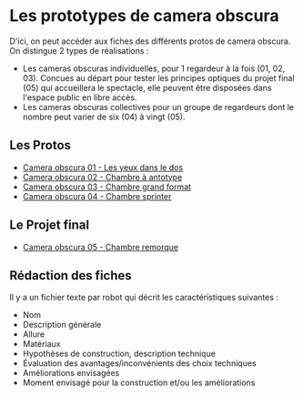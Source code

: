 Les prototypes de camera obscura
================================

D'ici, on peut accéder aux fiches des différents protos de camera obscura. On distingue 2 types de réalisations :
- Les cameras obscuras individuelles, pour 1 regardeur à la fois (01, 02, 03). Concues au départ pour tester les principes optiques du projet final (05) qui accueillera le spectacle, elle peuvent être disposées dans l'espace public en libre accès.
- Les cameras obscuras collectives pour un groupe de regardeurs dont le nombre peut varier de six (04) à vingt (05).

Les Protos
----------

- [Camera obscura 01 - Les yeux dans le dos](camera01.md)
- [Camera obscura 02 - Chambre à antotype](camera02.md)
- [Camera obscura 03 - Chambre grand format](camera03.md)
- [Camera obscura 04 - Chambre sprinter](camera04.md)

Le Projet final
---------------

- [Camera obscura 05 - Chambre remorque](camera05.md)


Rédaction des fiches
---------------------

Il y a un fichier texte par robot qui décrit les caractéristiques suivantes :

- Nom 
- Description générale
- Allure
- Matériaux 
- Hypothèses de construction, description technique
- Évaluation des avantages/inconvénients des choix techniques
- Améliorations envisagées
- Moment envisagé pour la construction et/ou les améliorations
